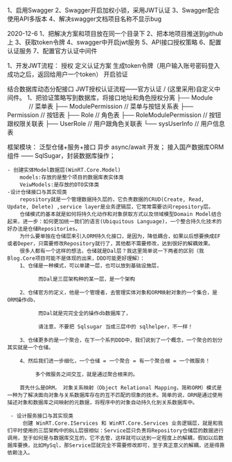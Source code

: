 ﻿1、启用Swagger
2、Swagger开启加权小锁，采用JWT认证
3、Swagger配合使用API多版本
4、解决swagger文档项目名称不显示bug

2020-12-6
1、把解决方案和项目放在同一个目录下
2、把本地项目推送到github上
3、获取token令牌
4、swagger中开启jwt服务
5、API接口授权策略
6、配置认证服务
7、配置官方认证中间件


1、开发JWT流程：
		授权
		定义认证方案
		生成token令牌（用户输入账号密码登入成功之后，返回给用户一个token）
		开启验证


结合数据库动态分配接口
JWT授权认证流程——官方认证 / (这里采用)自定义中间件。
1、把验证策略写到数据库，将接口地址和角色授权分离
├── Module                      　　  　     // 菜单表
├── ModulePermission                        // 菜单与按钮关系表
├── Permission                              // 按钮表 
├── Role                                    // 角色表
├── RoleModulePermission                    // 按钮跟权限关联表
├── UserRole                                // 用户跟角色关联表
└── sysUserInfo                             // 用户信息表


框架模块：
	泛型仓储+服务+接口
	异步 async/await 开发；
	接入国产数据库ORM组件 —— SqlSugar，封装数据库操作；

	- 创建实体Model数据层(WinRT.Core.Model)
		models:存放的是整个项目的数据库表实体类
		VeiwModels:是存放的DTO实体类
	-设计仓储接口与其实现类
		repository就是一个管理数据持久层的，它负责数据的CRUD(Create, Read, Update, Delete) ,service layer是业务逻辑层，它常常需要访问repository层。
		仓储模式的基本就是如何将持久化动作和对象获取方式以及领域模型Domain Model结合起来，进一步：如何更加统一我们的语言(Ubiquitous Language)，一个整合持久化技术的好办法是仓储Repositories。
		为什么要单独在仓储层来引入ORM持久化接口，是因为，降低耦合，如果以后想要换成EF或者Deper，只需要修改Repository就行了，其他都不需要修改，达到很好的解耦效果。
		很多人都有一个这样的想法，仓储就是Dal层？我这里简单说一下两者的区别（我Blog.Core项目可能不是体现的出来，DDD可能更好理解）：
		1、仓储是一种模式，可以单建一层，也可以放到基础设施层，

			  而Dal是三层架构种的某一层，是一个架构

		2、仓储官方的定义，他是一个管理者，去管理实体对象和ORM映射对象的一个集合，是ORM操作db，

			  而Dal就是完完全全的操作db数据库了，

			  请注意，不要把 Sqlsugar 当成三层中的 sqlhelper，不一样！     

		3、仓储更多的是一个聚合，在下一个系列DDD中，我们说到了一个概念，一个聚合的划分其实就是一个仓储。

		4、然后我们进一步细化，一个仓储 = 一个聚合 = 有一个聚合根 = 一个微服务！

			 多个微服务之间交互，就是通过聚合根来的。

		首先什么是ORM， 对象关系映射（Object Relational Mapping，简称ORM）模式是一种为了解决面向对象与关系数据库存在的互不匹配的现象的技术。简单的说，ORM是通过使用描述对象和数据库之间映射的元数据，将程序中的对象自动持久化到关系数据库中。

	 - 设计服务接口与其实现类
		 创建 WinRT.Core.IServices 和 WinRT.Core.Services 业务逻辑层，就是和我们平时使用的三层架构中的BLL层很相似：Service层只负责将Repository仓储层的数据进行调用，至于如何是与数据库交互的，它不去管，这样就可以达到一定程度上的解耦，假如以后数据库要换，比如MySql，那Service层就完全不需要修改即可，至于真正意义的解耦，还是得靠依赖注入。


